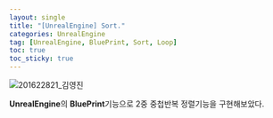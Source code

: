 ```yaml
---
layout: single
title: "[UnrealEngine] Sort."
categories: UnrealEngine
tag: [UnrealEngine, BluePrint, Sort, Loop]
toc: true
toc_sticky: true
---
```


![201622821_김영진](../../images/2022-03-05-unreal-for/201622821_김영진.png)

**UnrealEngine**의 **BluePrint**기능으로 2중 중첩반복 정렬기능을 구현해보았다.